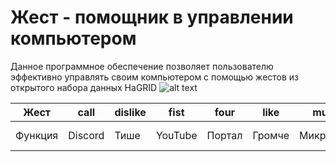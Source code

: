 # Жест - помощник в управлении компьютером
Данное программное обеспечение позволяет пользователю эффективно управлять своим компьютером с помощью жестов из открытого набора данных HaGRID
![alt text](https://cdn-app.sberdevices.ru/asset/sites_2048/aHR0cHM6Ly9jZG4tYXBwLnNiZXJkZXZpY2VzLnJ1L21pc2MvMC4wLjAvYXNzZXRzL2NvbW1vbi9jNjhhNzZhN19nZXN0dXJlcy5qcGc=)

Жест | call | dislike | fist | four | like | mute | ok | one | palm | peace | peace_inverted | rock | stop | stop_inverted | three | three2 | two_up | two_up_inverted
--- | --- | --- | --- |--- |--- |--- |--- |--- |--- |--- |--- |--- |--- |--- |--- |--- |--- |---
Функция | Discord | Тише | YouTube | Портал | Громче | Микрофон | ВК | GitHub | Почта | Ярче | Тусклее | Музыка | MS Office | MS Word | Телеграм | WhatsApp | Громкость 100 | Громкость 0
